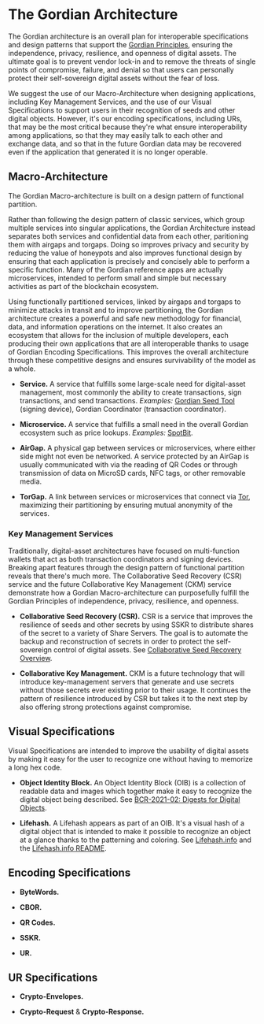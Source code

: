 # The Gordian Architecture

The Gordian architecture is an overall plan for interoperable specifications and design patterns that support the [Gordian Principles](https://github.com/BlockchainCommons/Gordian#gordian-principles), ensuring the independence, privacy, resilience, and openness of digital assets. The ultimate goal is to prevent vendor lock-in and to remove the threats of single points of compromise, failure, and denial so that users can personally protect their self-sovereign digital assets without the fear of loss.

We suggest the use of our Macro-Architecture when designing applications, including Key Management Services, and the use of our Visual Specifications to support users in their recognition of seeds and other digital objects. However, it's our encoding specifications, including URs, that may be the most critical because they're what ensure interoperability among applications, so that they may easily talk to each other and exchange data, and so that in the future Gordian data may be recovered even if the application that generated it is no longer operable.

## Macro-Architecture

The Gordian Macro-architecture is built on a design pattern of functional partition.

Rather than following the design pattern of classic services, which group multiple services into singular applications, the Gordian Architecture instead separates both services and confidential data from each other, paritioning them with airgaps and torgaps. Doing so improves privacy and security by reducing the value of honeypots and also improves functional design by ensuring that each application is precisely and concisely able to perform a specific function. Many of the Gordian reference apps are actually microservices, intended to perform small and simple but necessary activities as part of the blockchain ecosystem.

Using functionally partitioned services, linked by airgaps and torgaps to minimize attacks in transit and to improve partitioning, the Gordian architecture creates a powerful and safe new methodology for financial, data, and information operations on the internet. It also creates an ecosystem that allows for the inclusion of multiple developers, each producing their own applications that are all interoperable thanks to usage of Gordian Encoding Specifications. This improves the overall architecture through these competitive designs and ensures survivability of the model as a whole.

* **Service.** A service that fulfills some large-scale need for digital-asset management, most commonly the ability to create transactions, sign transactions, and send transactions. *Examples:* [Gordian Seed Tool](https://github.com/BlockchainCommons/GordianSeedTool-iOS) (signing device), Gordian Coordinator (transaction coordinator).

* **Microservice.** A service that fulfills a small need in the overall Gordian ecosystem such as price lookups. *Examples:* [SpotBit](https://github.com/BlockchainCommons/spotbit).

* **AirGap.** A physical gap between services or microservices, where either side might not even be networked. A service protected by an AirGap is usually communicated with via the reading of QR Codes or through transmission of data on MicroSD cards, NFC tags, or other removable media.

* **TorGap.** A link between services or microservices that connect via [Tor](https://www.torproject.org/), maximizing their partitioning by ensuring mutual anonymity of the services.

### Key Management Services

Traditionally, digital-asset architectures have focused on multi-function wallets that act as both transaction coordinators and signing devices. Breaking apart features through the design pattern of functional partition reveals that there's much more. The Collaborative Seed Recovery (CSR) service and the future Collaborative Key Management (CKM) service demonstrate how a Gordian Macro-architecture can purposefully fulfill the Gordian Principles of independence, privacy, resilience, and openness.

* **Collaborative Seed Recovery (CSR).** CSR is a service that improves the resilience of seeds and other secrets by using SSKR to distribute shares of the secret to a variety of Share Servers. The goal is to automate the backup and reconstruction of secrets in order to protect the self-sovereign control of digital assets. See [Collaborative Seed Recovery Overview](https://github.com/BlockchainCommons/Gordian/blob/master/Docs/CSR.md).

* **Collaborative Key Management.** CKM is a future technology that will introduce key-management servers that generate and use secrets without those secrets ever existing prior to their usage. It continues the pattern of resilience introduced by CSR but takes it to the next step by also offering strong protections against compromise.

## Visual Specifications

Visual Specifications are intended to improve the usability of digital assets by making it easy for the user to recognize one without having to memorize a long hex code.

* **Object Identity Block.** An Object Identity Block (OIB) is a collection of readable data and images which together make it easy to recognize the digital object being described. See [BCR-2021-02: Digests for Digital Objects](https://github.com/BlockchainCommons/Research/blob/master/papers/bcr-2021-002-digest.md).

* **Lifehash.** A Lifehash appears as part of an OIB. It's a visual hash of a digital object that is intended to make it possible to recognize an object at a glance thanks to the patterning and coloring. See [Lifehash.info](https://lifehash.info/) and the [Lifehash.info README](https://github.com/BlockchainCommons/lifehash.info#lifehash-beautiful-visual-hashes).

## Encoding Specifications

* **ByteWords.**

* **CBOR.**

* **QR Codes.**

* **SSKR.**

* **UR.**

## UR Specifications

* **Crypto-Envelopes.**

* **Crypto-Request** & **Crypto-Response.**
